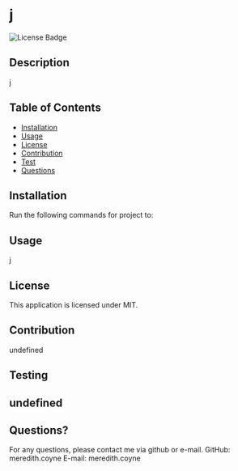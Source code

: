 
  # j
  ![License Badge](https://img.shields.io/github/license/meredith.coyne/undefined)
  ## Description
  j
  ## Table of Contents
  - [Installation](#installation)
  - [Usage](#usage)
  - [License](#license)
  - [Contribution](#contribution)
  - [Test](#tests)
  - [Questions](#questions)
  
  ## Installation
  Run the following commands for project to:

  ## Usage
  j

  ## License
  This application is licensed under MIT.

  ## Contribution
  undefined

  ## Testing
  undefined
  ---
  
  ## Questions?
  For any questions, please contact me via github or e-mail. 
  GitHub: meredith.coyne
  E-mail: meredith.coyne
  

